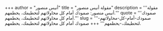 +++
author = "أنيس منصور"
title = "مقولة أنيس منصور"
description = '''مقولة أنيس منصور: صمودك أمام كل محاولاتهم لتحطيمك، يحطمهم.'''
quote = '''صمودك أمام كل محاولاتهم لتحطيمك، يحطمهم.'''
slug = '''صمودك-أمام-كل-محاولاتهم-لتحطيمك،-يحطمهم'''
+++
صمودك أمام كل محاولاتهم لتحطيمك، يحطمهم.

